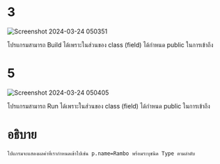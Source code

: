 # 3 #
![Screenshot 2024-03-24 050351](https://github.com/ironmanwin1/03376836-OOP-2566-Lab-05/assets/144198724/debe3d75-5ff0-4854-b2e5-85682c433283)

โปรแกรมสามารถ Build ได้เพราะในส่วนของ class (field) ได้กำหนด public ในการเข้าถึง
# 5 #

![Screenshot 2024-03-24 050405](https://github.com/ironmanwin1/03376836-OOP-2566-Lab-05/assets/144198724/1ef6c7b2-bd44-4624-898f-74ad4e6f086d)

โปรแกรมสามารถ Run ได้เพราะในส่วนของ class (field) ได้กำหนด public ในการเข้าถึง
# อธิบาย # 
```
โปแกรมจะแสดงผลค่าที่เรากำหนดเข้าไปเช่น p.name=Rambo พร้อมระบุชนิด Type ตามลำดับ
